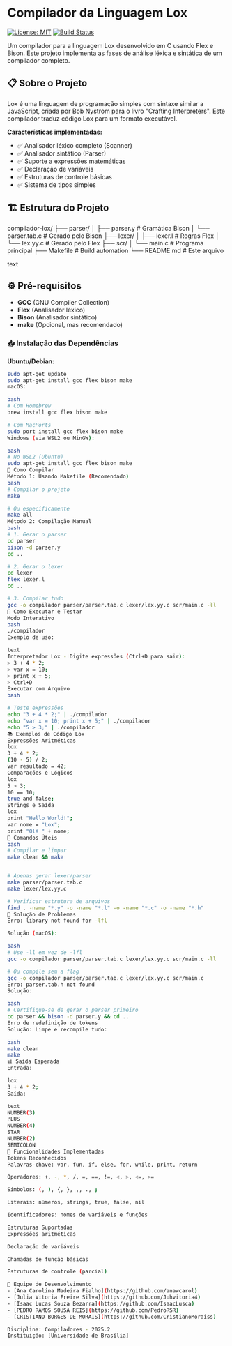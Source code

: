 
# Compilador da Linguagem Lox

[![License: MIT](https://img.shields.io/badge/License-MIT-yellow.svg)](https://opensource.org/licenses/MIT)
[![Build Status](https://img.shields.io/badge/build-passing-brightgreen)](https://github.com/seu-usuario/compilador-lox)

Um compilador para a linguagem Lox desenvolvido em C usando Flex e Bison. Este projeto implementa as fases de análise léxica e sintática de um compilador completo.

## 📋 Sobre o Projeto

Lox é uma linguagem de programação simples com sintaxe similar a JavaScript, criada por Bob Nystrom para o livro "Crafting Interpreters". Este compilador traduz código Lox para um formato executável.

**Características implementadas:**
- ✅ Analisador léxico completo (Scanner)
- ✅ Analisador sintático (Parser) 
- ✅ Suporte a expressões matemáticas
- ✅ Declaração de variáveis
- ✅ Estruturas de controle básicas
- ✅ Sistema de tipos simples

## 🏗️ Estrutura do Projeto
compilador-lox/
├── parser/
│ ├── parser.y # Gramática Bison
│ └── parser.tab.c # Gerado pelo Bison
├── lexer/
│ ├── lexer.l # Regras Flex
│ └── lex.yy.c # Gerado pelo Flex
├── scr/
│ └── main.c # Programa principal
├── Makefile # Build automation
└── README.md # Este arquivo

text

## ⚙️ Pré-requisitos

- **GCC** (GNU Compiler Collection)
- **Flex** (Analisador léxico)
- **Bison** (Analisador sintático)
- **make** (Opcional, mas recomendado)

### 📥 Instalação das Dependências

**Ubuntu/Debian:**
```bash
sudo apt-get update
sudo apt-get install gcc flex bison make
macOS:

bash
# Com Homebrew
brew install gcc flex bison make

# Com MacPorts
sudo port install gcc flex bison make
Windows (via WSL2 ou MinGW):

bash
# No WSL2 (Ubuntu)
sudo apt-get install gcc flex bison make
🚀 Como Compilar
Método 1: Usando Makefile (Recomendado)
bash
# Compilar o projeto
make

# Ou especificamente
make all
Método 2: Compilação Manual
bash
# 1. Gerar o parser
cd parser
bison -d parser.y
cd ..

# 2. Gerar o lexer
cd lexer
flex lexer.l
cd ..

# 3. Compilar tudo
gcc -o compilador parser/parser.tab.c lexer/lex.yy.c scr/main.c -ll
🧪 Como Executar e Testar
Modo Interativo
bash
./compilador
Exemplo de uso:

text
Interpretador Lox - Digite expressões (Ctrl+D para sair):
> 3 + 4 * 2;
> var x = 10;
> print x + 5;
> Ctrl+D
Executar com Arquivo
bash

# Teste expressões
echo "3 + 4 * 2;" | ./compilador
echo "var x = 10; print x + 5;" | ./compilador
echo "5 > 3;" | ./compilador
📚 Exemplos de Código Lox
Expressões Aritméticas
lox
3 + 4 * 2;
(10 - 5) / 2;
var resultado = 42;
Comparações e Lógicos
lox
5 > 3;
10 == 10;
true and false;
Strings e Saída
lox
print "Hello World!";
var nome = "Lox";
print "Olá " + nome;
🧩 Comandos Úteis
bash
# Compilar e limpar
make clean && make


# Apenas gerar lexer/parser
make parser/parser.tab.c
make lexer/lex.yy.c

# Verificar estrutura de arquivos
find . -name "*.y" -o -name "*.l" -o -name "*.c" -o -name "*.h"
🐛 Solução de Problemas
Erro: library not found for -lfl

Solução (macOS):

bash
# Use -ll em vez de -lfl
gcc -o compilador parser/parser.tab.c lexer/lex.yy.c scr/main.c -ll

# Ou compile sem a flag
gcc -o compilador parser/parser.tab.c lexer/lex.yy.c scr/main.c
Erro: parser.tab.h not found
Solução:

bash
# Certifique-se de gerar o parser primeiro
cd parser && bison -d parser.y && cd ..
Erro de redefinição de tokens
Solução: Limpe e recompile tudo:

bash
make clean
make
📊 Saída Esperada
Entrada:

lox
3 + 4 * 2;
Saída:

text
NUMBER(3)
PLUS
NUMBER(4)
STAR
NUMBER(2)
SEMICOLON
🎯 Funcionalidades Implementadas
Tokens Reconhecidos
Palavras-chave: var, fun, if, else, for, while, print, return

Operadores: +, -, *, /, =, ==, !=, <, >, <=, >=

Símbolos: (, ), {, }, ,, ., ;

Literais: números, strings, true, false, nil

Identificadores: nomes de variáveis e funções

Estruturas Suportadas
Expressões aritméticas

Declaração de variáveis

Chamadas de função básicas

Estruturas de controle (parcial)

👥 Equipe de Desenvolvimento
- [Ana Carolina Madeira Fialho](https://github.com/anawcarol)  
- [Julia Vitoria Freire Silva](https://github.com/Juhvitoria4)  
- [Isaac Lucas Souza Bezarra](https://github.com/IsaacLusca)  
- [PEDRO RAMOS SOUSA REIS](https://github.com/PedroRSR)  
- [CRISTIANO BORGES DE MORAIS](https://github.com/CristianoMoraiss)  

Disciplina: Compiladores - 2025.2
Instituição: [Universidade de Brasília]
